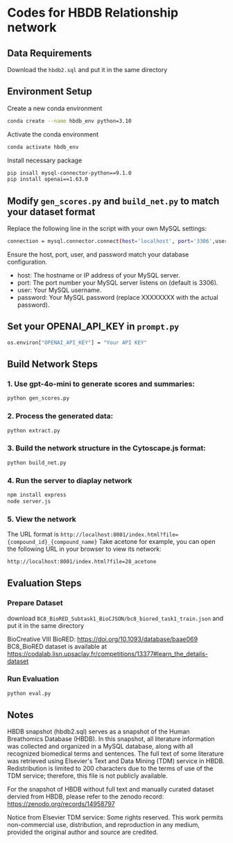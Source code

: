 # Codes for HBDB Relationship network

## Data Requirements
Download the `hbdb2.sql` and put it in the same directory

## Environment Setup
Create a new conda environment
```bash
conda create --name hbdb_env python=3.10
```
Activate the conda environment
```bash
conda activate hbdb_env
```
Install necessary package
```bash
pip insall mysql-connector-python==9.1.0
pip install openai==1.63.0
```

## Modify `gen_scores.py` and  `build_net.py` to match your dataset format
Replace the following line in the script with your own MySQL settings:
```bash
connection = mysql.connector.connect(host='localhost', port='3306',user='root'password='XXXXXXXX')
```
Ensure the host, port, user, and password match your database configuration.

- host: The hostname or IP address of your MySQL server.
- port: The port number your MySQL server listens on (default is 3306).
- user: Your MySQL username.
- password: Your MySQL password (replace XXXXXXXX with the actual password).

## Set your OPENAI_API_KEY in `prompt.py`
```bash
os.environ["OPENAI_API_KEY"] = "Your API KEY"
```

## Build Network Steps
### 1. Use gpt-4o-mini to generate scores and summaries:
```bash
python gen_scores.py
```
### 2. Process the generated data:
```bash
python extract.py
```
### 3. Build the network structure in the Cytoscape.js format:
```bash
python build_net.py
```
### 4. Run the server to diaplay network
```bash
npm install express
node server.js
```
### 5. View the network
The URL format is `http://localhost:8001/index.html?file={compound_id}_{compound_name}`
Take acetone for example, you can open the following URL in your browser to view its network:
```bash
http://localhost:8001/index.html?file=28_acetone
``` 
## Evaluation Steps
### Prepare Dataset
download `BC8_BioRED_Subtask1_BioCJSON/bc8_biored_task1_train.json` and put it in the same directory

BioCreative VIII BioRED: https://doi.org/10.1093/database/baae069
BC8_BioRED dataset is available at https://codalab.lisn.upsaclay.fr/competitions/13377#learn_the_details-dataset

### Run Evaluation
```bash
python eval.py
```

## Notes
HBDB snapshot (hbdb2.sql) serves as a snapshot of the Human Breathomics Database (HBDB). In this snapshot, all literature information was collected and organized in a MySQL database, along with all recognized biomedical terms and sentences. The full text of some literature was retrieved using Elsevier's Text and Data Mining (TDM) service in HBDB. Redistribution is limited to 200 characters due to the terms of use of the TDM service; therefore, this file is not publicly available.

For the snapshot of HBDB without full text and manually curated dataset dervied from HBDB, please refer to the zenodo record: https://zenodo.org/records/14958797

Notice from Elsevier TDM service: Some rights reserved. This work permits non-commercial use, distribution, and reproduction in any medium, provided the original author and source are credited.

